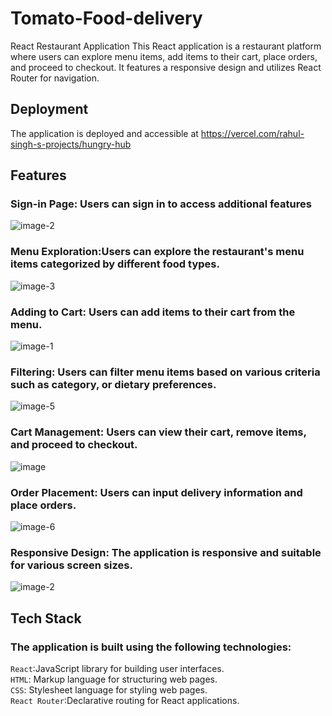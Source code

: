 # Tomato-Food-delivery

React Restaurant Application
This React application is a restaurant platform where users can explore menu items, add items to their cart, place orders, and proceed to checkout. It features a responsive design and utilizes React Router for navigation.

## Deployment

The application is deployed and accessible at https://vercel.com/rahul-singh-s-projects/hungry-hub

## Features

### Sign-in Page: Users can sign in to access additional features <br>

![image-2](https://github.com/rahul-singh-takuli56/Hungry-Hub/assets/118590603/b3c12be9-8050-4016-9268-0873dbcaa0f3)

### Menu Exploration:Users can explore the restaurant's menu items categorized by different food types.<br>

![image-3](https://github.com/rahul-singh-takuli56/Hungry-Hub/assets/118590603/95713bdd-1e8c-402b-898c-920090c09ea8)

### Adding to Cart: Users can add items to their cart from the menu.<br>

![image-1](https://github.com/rahul-singh-takuli56/Hungry-Hub/assets/118590603/76669dc8-71aa-4856-a03c-510be44485e4)

### Filtering: Users can filter menu items based on various criteria such as category, or dietary preferences.<br>

![image-5](https://github.com/rahul-singh-takuli56/Hungry-Hub/assets/118590603/ed2e87a4-9a32-4fdb-a590-eca4a620e77f)

### Cart Management: Users can view their cart, remove items, and proceed to checkout.<br>

![image](https://github.com/rahul-singh-takuli56/Hungry-Hub/assets/118590603/ac2443fe-640b-441a-9227-04f4d7a70ebe)

### Order Placement: Users can input delivery information and place orders.<br>

![image-6](https://github.com/rahul-singh-takuli56/Hungry-Hub/assets/118590603/4b09f034-9d8b-41a2-8302-92bae9106540)

### Responsive Design: The application is responsive and suitable for various screen sizes.<br>

![image-2](https://github.com/rahul-singh-takuli56/Hungry-Hub/assets/118590603/b74fe1b2-69a5-42bf-a3bb-891a5f1071a9)

## Tech Stack

### The application is built using the following technologies:

`React`:JavaScript library for building user interfaces.<br>
`HTML`: Markup language for structuring web pages.<br>
`CSS`: Stylesheet language for styling web pages.<br>
`React Router`:Declarative routing for React applications.<br>
